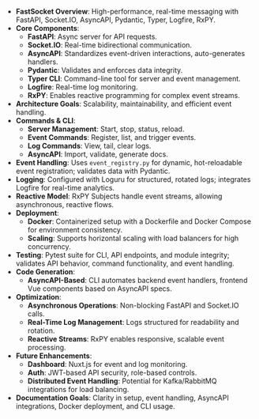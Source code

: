 - **FastSocket Overview**: High-performance, real-time messaging with FastAPI, Socket.IO, AsyncAPI, Pydantic, Typer,
  Logfire, RxPY.
- **Core Components**:
    - **FastAPI**: Async server for API requests.
    - **Socket.IO**: Real-time bidirectional communication.
    - **AsyncAPI**: Standardizes event-driven interactions, auto-generates handlers.
    - **Pydantic**: Validates and enforces data integrity.
    - **Typer CLI**: Command-line tool for server and event management.
    - **Logfire**: Real-time log monitoring.
    - **RxPY**: Enables reactive programming for complex event streams.
- **Architecture Goals**: Scalability, maintainability, and efficient event handling.
- **Commands & CLI**:
    - **Server Management**: Start, stop, status, reload.
    - **Event Commands**: Register, list, and trigger events.
    - **Log Commands**: View, tail, clear logs.
    - **AsyncAPI**: Import, validate, generate docs.
- **Event Handling**: Uses `event_registry.py` for dynamic, hot-reloadable event registration; validates data with
  Pydantic.
- **Logging**: Configured with Loguru for structured, rotated logs; integrates Logfire for real-time analytics.
- **Reactive Model**: RxPY Subjects handle event streams, allowing asynchronous, reactive flows.
- **Deployment**:
    - **Docker**: Containerized setup with a Dockerfile and Docker Compose for environment consistency.
    - **Scaling**: Supports horizontal scaling with load balancers for high concurrency.
- **Testing**: Pytest suite for CLI, API endpoints, and module integrity; validates API behavior, command functionality,
  and event handling.
- **Code Generation**:
    - **AsyncAPI-Based**: CLI automates backend event handlers, frontend Vue components based on AsyncAPI specs.
- **Optimization**:
    - **Asynchronous Operations**: Non-blocking FastAPI and Socket.IO calls.
    - **Real-Time Log Management**: Logs structured for readability and rotation.
    - **Reactive Streams**: RxPY enables responsive, scalable event processing.
- **Future Enhancements**:
    - **Dashboard**: Nuxt.js for event and log monitoring.
    - **Auth**: JWT-based API security, role-based controls.
    - **Distributed Event Handling**: Potential for Kafka/RabbitMQ integrations for load balancing.
- **Documentation Goals**: Clarity in setup, event handling, AsyncAPI integrations, Docker deployment, and CLI usage.